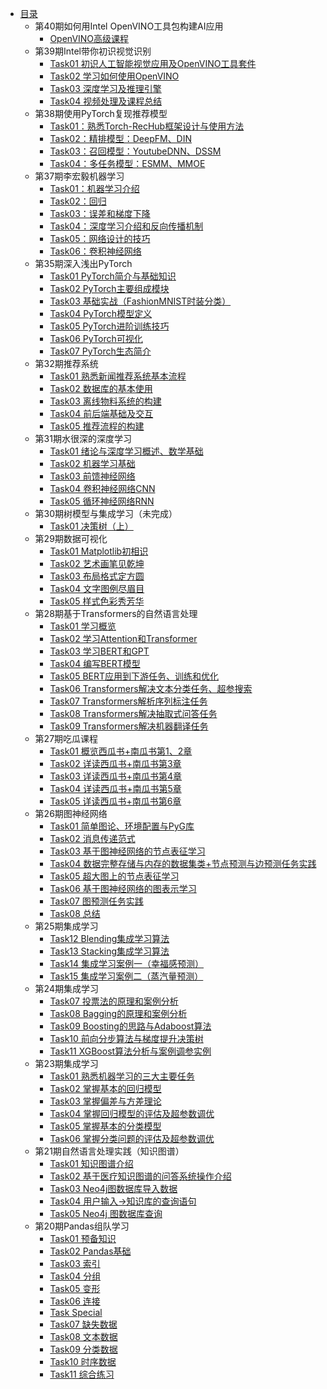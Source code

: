 * [目录](README.md)
    * 第40期如何用Intel OpenVINO工具包构建AI应用
        * [OpenVINO高级课程](openvino300_learning40/OpenVINO300.md)
    * 第39期Intel带你初识视觉识别
        * [Task01 初识人工智能视觉应用及OpenVINO工具套件](intel_openvino_learning39/task01.md)
        * [Task02 学习如何使用OpenVINO](intel_openvino_learning39/task02.md)
        * [Task03 深度学习及推理引擎](intel_openvino_learning39/task03.md)
        * [Task04 视频处理及课程总结](intel_openvino_learning39/task04.md)
    * 第38期使用PyTorch复现推荐模型
        * [Task01：熟悉Torch-RecHub框架设计与使用方法](pytorch_rechub_learning38/task01.md)
        * [Task02：精排模型：DeepFM、DIN](pytorch_rechub_learning38/task02.md)
        * [Task03：召回模型：YoutubeDNN、DSSM](pytorch_rechub_learning38/task03.md)
        * [Task04：多任务模型：ESMM、MMOE](pytorch_rechub_learning38/task04.md)
    * 第37期李宏毅机器学习
        * [Task01：机器学习介绍](lee_ml37/task01.md)
        * [Task02：回归](lee_ml37/task02.md)
        * [Task03：误差和梯度下降](lee_ml37/task03.md)
        * [Task04：深度学习介绍和反向传播机制](lee_ml37/task04.md)
        * [Task05：网络设计的技巧](lee_ml37/task05.md)
        * [Task06：卷积神经网络](lee_ml37/task06.md)
    * 第35期深入浅出PyTorch
        * [Task01 PyTorch简介与基础知识](pytorch_learning35/task01.md)
        * [Task02 PyTorch主要组成模块](pytorch_learning35/task02.md)
        * [Task03 基础实战（FashionMNIST时装分类）](pytorch_learning35/task03.md)
        * [Task04 PyTorch模型定义](pytorch_learning35/task04.md)
        * [Task05 PyTorch进阶训练技巧](pytorch_learning35/task05.md)
        * [Task06 PyTorch可视化](pytorch_learning35/task06.md)
        * [Task07 PyTorch生态简介](pytorch_learning35/task07.md)
    * 第32期推荐系统
        * [Task01 熟悉新闻推荐系统基本流程](recommender_system32/task01.md)
        * [Task02 数据库的基本使用](recommender_system32/task02.md)
        * [Task03 离线物料系统的构建](recommender_system32/task03.md)
        * [Task04 前后端基础及交互](recommender_system32/task04.md)
        * [Task05 推荐流程的构建](recommender_system32/task05.md)
    * 第31期水很深的深度学习
        * [Task01 绪论与深度学习概述、数学基础](unusual_deep_learning31/task01.md)
        * [Task02 机器学习基础](unusual_deep_learning31/task02.md)
        * [Task03 前馈神经网络](unusual_deep_learning31/task03.md)
        * [Task04 卷积神经网络CNN](unusual_deep_learning31/task04.md)
        * [Task05 循环神经网络RNN](unusual_deep_learning31/task05.md)
    * 第30期树模型与集成学习（未完成）
        * [Task01 决策树（上）](tree_ensemble30/task01.md)
    * 第29期数据可视化
        * [Task01 Matplotlib初相识](matplotlib_learning29/task01.md)
        * [Task02 艺术画笔见乾坤](matplotlib_learning29/task02.md)
        * [Task03 布局格式定方圆](matplotlib_learning29/task03.md)
        * [Task04 文字图例尽眉目](matplotlib_learning29/task04.md)
        * [Task05 样式色彩秀芳华](matplotlib_learning29/task05.md)
    * 第28期基于Transformers的自然语言处理
        * [Task01 学习概览](transformers_nlp28/task01.md)
        * [Task02 学习Attention和Transformer](transformers_nlp28/task02.md)
        * [Task03 学习BERT和GPT](transformers_nlp28/task03.md)
        * [Task04 编写BERT模型](transformers_nlp28/task04.md)
        * [Task05 BERT应用到下游任务、训练和优化](transformers_nlp28/task05.md)
        * [Task06 Transformers解决文本分类任务、超参搜索](transformers_nlp28/task06.md)
        * [Task07 Transformers解析序列标注任务](transformers_nlp28/task07.md)
        * [Task08 Transformers解决抽取式问答任务](transformers_nlp28/task08.md)
        * [Task09 Transformers解决机器翻译任务](transformers_nlp28/task09.md)
    * 第27期吃瓜课程
        * [Task01 概览西瓜书+南瓜书第1、2章](pumpkin_learning27/task01.md)
        * [Task02 详读西瓜书+南瓜书第3章](pumpkin_learning27/task02.md)
        * [Task03 详读西瓜书+南瓜书第4章](pumpkin_learning27/task03.md)
        * [Task04 详读西瓜书+南瓜书第5章](pumpkin_learning27/task04.md)
        * [Task05 详读西瓜书+南瓜书第6章](pumpkin_learning27/task05.md)
    * 第26期图神经网络
        * [Task01 简单图论、环境配置与PyG库](gnn_learning26/task01.md)
        * [Task02 消息传递范式](gnn_learning26/task02.md)
        * [Task03 基于图神经网络的节点表征学习](gnn_learning26/task03.md)
        * [Task04 数据完整存储与内存的数据集类+节点预测与边预测任务实践](gnn_learning26/task04.md)
        * [Task05 超大图上的节点表征学习](gnn_learning26/task05.md)
        * [Task06 基于图神经网络的图表示学习](gnn_learning26/task06.md)
        * [Task07 图预测任务实践](gnn_learning26/task07.md)
        * [Task08 总结](gnn_learning26/task08.md)
    * 第25期集成学习
        * [Task12 Blending集成学习算法](ensemble_learning25/task12.md)
        * [Task13 Stacking集成学习算法](ensemble_learning25/task13.md)
        * [Task14 集成学习案例一（幸福感预测）](ensemble_learning25/task14.md)
        * [Task15 集成学习案例二（蒸汽量预测）](ensemble_learning25/task15.md)
    * 第24期集成学习
        * [Task07 投票法的原理和案例分析](ensemble_learning24/task07.md)
        * [Task08 Bagging的原理和案例分析](ensemble_learning24/task08.md)
        * [Task09 Boosting的思路与Adaboost算法](ensemble_learning24/task09.md)
        * [Task10 前向分步算法与梯度提升决策树](ensemble_learning24/task10.md)
        * [Task11 XGBoost算法分析与案例调参实例](ensemble_learning24/task11.md)
    * 第23期集成学习
        * [Task01 熟悉机器学习的三大主要任务](ensemble_learning23/task01.md)
        * [Task02 掌握基本的回归模型](ensemble_learning23/task02.md)
        * [Task03 掌握偏差与方差理论](ensemble_learning23/task03.md)
        * [Task04 掌握回归模型的评估及超参数调优](ensemble_learning23/task04.md)
        * [Task05 掌握基本的分类模型](ensemble_learning23/task05.md)
        * [Task06 掌握分类问题的评估及超参数调优](ensemble_learning23/task06.md)
    * 第21期自然语言处理实践（知识图谱）
        * [Task01 知识图谱介绍](knowledge_graph_basic21/task01.md)
        * [Task02 基于医疗知识图谱的问答系统操作介绍](knowledge_graph_basic21/task02.md)
        * [Task03 Neo4j图数据库导入数据](knowledge_graph_basic21/task03.md)
        * [Task04 用户输入->知识库的查询语句](knowledge_graph_basic21/task04.md)
        * [Task05 Neo4j 图数据库查询](knowledge_graph_basic21/task05.md)
    * 第20期Pandas组队学习
        * [Task01 预备知识](pandas20/task01.md)
        * [Task02 Pandas基础](pandas20/task02.md)
        * [Task03 索引](pandas20/task03.md)
        * [Task04 分组](pandas20/task04.md)
        * [Task05 变形](pandas20/task05.md)
        * [Task06 连接](pandas20/task06.md)
        * [Task Special](pandas20/task-special.md)
        * [Task07 缺失数据](pandas20/task07.md)
        * [Task08 文本数据](pandas20/task08.md)
        * [Task09 分类数据](pandas20/task09.md)
        * [Task10 时序数据](pandas20/task10.md)
        * [Task11 综合练习](pandas20/task11.md)